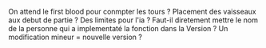 On attend le first blood pour conmpter les tours ?
Placement des vaisseaux aux debut de partie ?
Des limites pour l'ia ?
Faut-il diretement mettre le nom de la personne qui a implementaté la fonction dans la Version ?
Un modification mineur = nouvelle version ?
